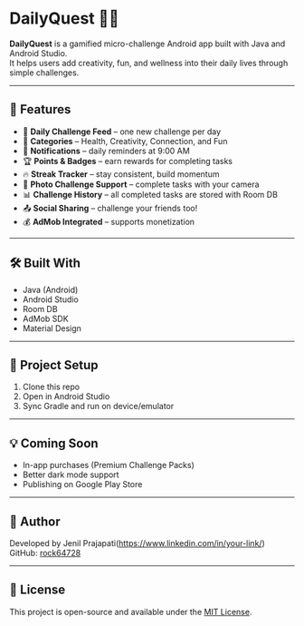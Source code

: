 # DailyQuest 📱✨

**DailyQuest** is a gamified micro-challenge Android app built with Java and Android Studio.  
It helps users add creativity, fun, and wellness into their daily lives through simple challenges.

---

## 🚀 Features

- 📆 **Daily Challenge Feed** – one new challenge per day
- 🧠 **Categories** – Health, Creativity, Connection, and Fun
- 🔔 **Notifications** – daily reminders at 9:00 AM
- 🏆 **Points & Badges** – earn rewards for completing tasks
- 🔥 **Streak Tracker** – stay consistent, build momentum
- 📸 **Photo Challenge Support** – complete tasks with your camera
- 📊 **Challenge History** – all completed tasks are stored with Room DB
- 📤 **Social Sharing** – challenge your friends too!
- 💰 **AdMob Integrated** – supports monetization

---



## 🛠 Built With

- Java (Android)
- Android Studio
- Room DB
- AdMob SDK
- Material Design

---

## 📂 Project Setup

1. Clone this repo
2. Open in Android Studio
3. Sync Gradle and run on device/emulator

---

## 💡 Coming Soon

- In-app purchases (Premium Challenge Packs)
- Better dark mode support
- Publishing on Google Play Store

---

## 🙌 Author

Developed by Jenil Prajapati(https://www.linkedin.com/in/your-link/)  
GitHub: [rock64728](https://github.com/rock64728)

---

## 📜 License

This project is open-source and available under the [MIT License](LICENSE).
